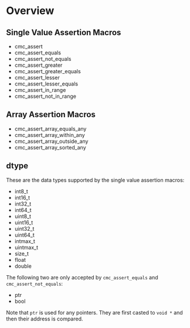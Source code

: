 # Overview

## Single Value Assertion Macros

* cmc_assert
* cmc_assert_equals
* cmc_assert_not_equals
* cmc_assert_greater
* cmc_assert_greater_equals
* cmc_assert_lesser
* cmc_assert_lesser_equals
* cmc_assert_in_range
* cmc_assert_not_in_range

## Array Assertion Macros

* cmc_assert_array_equals_any
* cmc_assert_array_within_any
* cmc_assert_array_outside_any
* cmc_assert_array_sorted_any

## dtype

These are the data types supported by the single value assertion macros:

* int8_t
* int16_t
* int32_t
* int64_t
* uint8_t
* uint16_t
* uint32_t
* uint64_t
* intmax_t
* uintmax_t
* size_t
* float
* double

The following two are only accepted by `cmc_assert_equals` and `cmc_assert_not_equals`:

* ptr
* bool

Note that `ptr` is used for any pointers. They are first casted to `void *` and then their address is compared.
